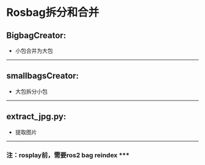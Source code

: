 # Rosbag拆分和合并
## BigbagCreator:  
* 小包合并为大包  
---
## smallbagsCreator:  
* 大包拆分小包  
---
## extract_jpg.py:
* 提取图片
---
### 注：rosplay前，需要ros2 bag reindex ***
